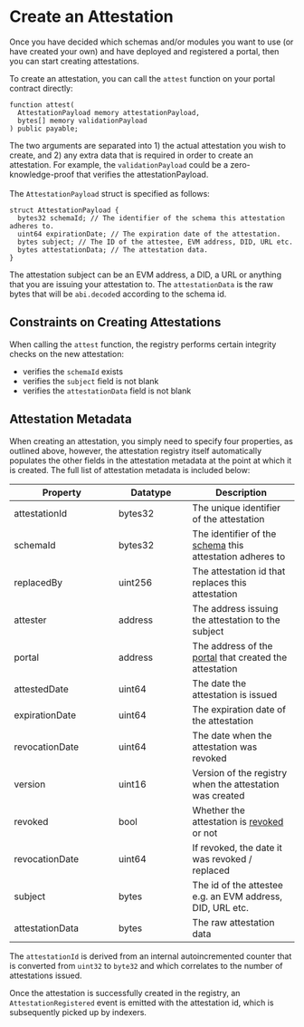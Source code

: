 # Create an Attestation

Once you have decided which schemas and/or modules you want to use (or have created your own) and have deployed and
registered a portal, then you can start creating attestations.

To create an attestation, you can call the `attest` function on your portal contract directly:

```solidity
function attest(
  AttestationPayload memory attestationPayload,
  bytes[] memory validationPayload
) public payable;
```

The two arguments are separated into 1) the actual attestation you wish to create, and 2) any extra data that is
required
in order to create an attestation. For example, the `validationPayload` could be a zero-knowledge-proof that verifies
the attestationPayload.\
\
The `AttestationPayload` struct is specified as follows:

```solidity
struct AttestationPayload {
  bytes32 schemaId; // The identifier of the schema this attestation adheres to.
  uint64 expirationDate; // The expiration date of the attestation.
  bytes subject; // The ID of the attestee, EVM address, DID, URL etc.
  bytes attestationData; // The attestation data.
}
```

The attestation subject can be an EVM address, a DID, a URL or anything that you are issuing your attestation to.
The `attestationData` is the raw bytes that will be `abi.decode`d according to the schema id.

## Constraints on Creating Attestations

When calling the `attest` function, the registry performs certain integrity checks on the new attestation:

* verifies the `schemaId` exists
* verifies the `subject` field is not blank
* verifies the `attestationData` field is not blank

## Attestation Metadata

When creating an attestation, you simply need to specify four properties, as outlined above, however, the attestation
registry itself automatically populates the other fields in the attestation metadata at the point at which it is
created. The full list of attestation metadata is included below:

<table><thead><tr><th width="169">Property</th><th width="114.33333333333331">Datatype</th><th>Description</th></tr></thead><tbody><tr><td>attestationId</td><td>bytes32</td><td>The unique identifier of the attestation</td></tr><tr><td>schemaId</td><td>bytes32</td><td>The identifier of the <a href="../../core-concepts/schemas.md">schema</a> this attestation adheres to</td></tr><tr><td>replacedBy</td><td>uint256</td><td>The attestation id that replaces this attestation</td></tr><tr><td>attester</td><td>address</td><td>The address issuing the attestation to the subject</td></tr><tr><td>portal</td><td>address</td><td>The address of the <a href="../../core-concepts/portals.md">portal</a> that created the attestation</td></tr><tr><td>attestedDate</td><td>uint64</td><td>The date the attestation is issued</td></tr><tr><td>expirationDate</td><td>uint64</td><td>The expiration date of the attestation</td></tr><tr><td>revocationDate</td><td>uint64</td><td>The date when the attestation was revoked</td></tr><tr><td>version</td><td>uint16</td><td>Version of the registry when the attestation was created</td></tr><tr><td>revoked</td><td>bool</td><td>Whether the attestation is <a href="revoke-an-attestation.md">revoked</a> or not</td></tr><tr><td>revocationDate</td><td>uint64</td><td>If revoked, the date it was revoked / replaced</td></tr><tr><td>subject</td><td>bytes</td><td>The id of the attestee e.g. an EVM address, DID, URL etc.</td></tr><tr><td>attestationData</td><td>bytes</td><td>The raw attestation data</td></tr></tbody></table>

The `attestationId` is derived from an internal autoincremented counter that is converted from `uint32` to `byte32` and
which correlates to the number of attestations issued.

Once the attestation is successfully created in the registry, an `AttestationRegistered` event is emitted with the
attestation id, which is subsequently picked up by indexers.
